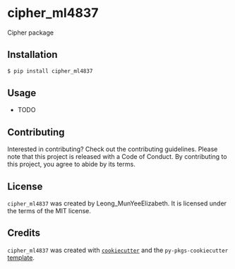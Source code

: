 # cipher_ml4837

Cipher package

## Installation

```bash
$ pip install cipher_ml4837
```

## Usage

- TODO

## Contributing

Interested in contributing? Check out the contributing guidelines. Please note that this project is released with a Code of Conduct. By contributing to this project, you agree to abide by its terms.

## License

`cipher_ml4837` was created by Leong_MunYeeElizabeth. It is licensed under the terms of the MIT license.

## Credits

`cipher_ml4837` was created with [`cookiecutter`](https://cookiecutter.readthedocs.io/en/latest/) and the `py-pkgs-cookiecutter` [template](https://github.com/py-pkgs/py-pkgs-cookiecutter).
